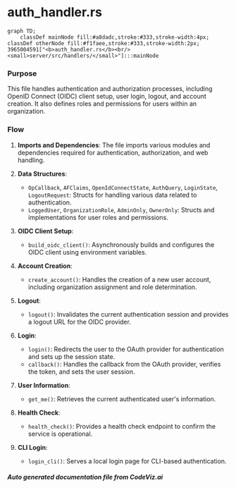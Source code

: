 # auth_handler.rs

```mermaid
graph TD;
    classDef mainNode fill:#a8dadc,stroke:#333,stroke-width:4px;
classDef otherNode fill:#f1faee,stroke:#333,stroke-width:2px;
3965004591["<b>auth_handler.rs</b><br/><small>server/src/handlers/</small>"]:::mainNode

```
### Purpose
This file handles authentication and authorization processes, including OpenID Connect (OIDC) client setup, user login, logout, and account creation. It also defines roles and permissions for users within an organization.

### Flow
1. **Imports and Dependencies**: The file imports various modules and dependencies required for authentication, authorization, and web handling.

2. **Data Structures**:
   - `OpCallback`, `AFClaims`, `OpenIdConnectState`, `AuthQuery`, `LoginState`, `LogoutRequest`: Structs for handling various data related to authentication.
   - `LoggedUser`, `OrganizationRole`, `AdminOnly`, `OwnerOnly`: Structs and implementations for user roles and permissions.

3. **OIDC Client Setup**:
   - `build_oidc_client()`: Asynchronously builds and configures the OIDC client using environment variables.

4. **Account Creation**:
   - `create_account()`: Handles the creation of a new user account, including organization assignment and role determination.

5. **Logout**:
   - `logout()`: Invalidates the current authentication session and provides a logout URL for the OIDC provider.

6. **Login**:
   - `login()`: Redirects the user to the OAuth provider for authentication and sets up the session state.
   - `callback()`: Handles the callback from the OAuth provider, verifies the token, and sets the user session.

7. **User Information**:
   - `get_me()`: Retrieves the current authenticated user's information.

8. **Health Check**:
   - `health_check()`: Provides a health check endpoint to confirm the service is operational.

9. **CLI Login**:
   - `login_cli()`: Serves a local login page for CLI-based authentication.

##### Auto generated documentation file from CodeViz.ai
